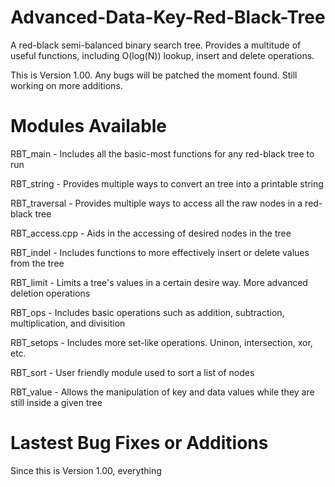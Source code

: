 # Advanced-Data-Key-Red-Black-Tree
A red-black semi-balanced binary search tree. Provides a multitude of useful functions, including O(log(N)) lookup, insert and delete operations.

This is Version 1.00. Any bugs will be patched the moment found. Still working on more additions.

# Modules Available
RBT_main		- Includes all the basic-most functions for any red-black tree to run

RBT_string		- Provides multiple ways to convert an tree into a printable string

RBT_traversal	- Provides multiple ways to access all the raw nodes in a red-black tree

RBT_access.cpp	- Aids in the accessing of desired nodes in the tree

RBT_indel		- Includes functions to more effectively insert or delete values from the tree

RBT_limit		- Limits a tree's values in a certain desire way. More advanced deletion operations

RBT_ops			- Includes basic operations such as addition, subtraction, multiplication, and divisition

RBT_setops		- Includes more set-like operations. Uninon, intersection, xor, etc.

RBT_sort		- User friendly module used to sort a list of nodes

RBT_value		- Allows the manipulation of key and data values while they are still inside a given tree


# Lastest Bug Fixes or Additions
Since this is Version 1.00, everything
